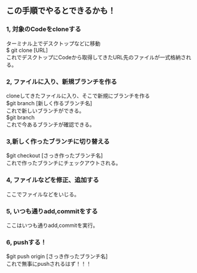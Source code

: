 ##  この手順でやるとできるかも！

###  1, 対象のCodeをcloneする
ターミナル上でデスクトップなどに移動  
$ git clone [URL]  
これでデスクトップにCodeから取得してきたURL先のファイルが一式格納される。  

### 2, ファイルに入り、新規ブランチを作る
cloneしてきたファイルに入り、そこで新規にブランチを作る  
$git branch [新しく作るブランチ名]  
これで新しいブランチができる。  
$git branch  
これで今あるブランチが確認できる。  

### 3,新しく作ったブランチに切り替える
$git checkout [さっき作ったブランチ名]  
これで作ったブランチにチェックアウトされる。  

### 4, ファイルなどを修正、追加する
ここでファイルなどをいじる。  

### 5, いつも通りadd,commitをする
ここはいつも通りadd,commitを実行。  

### 6, pushする！
$git push origin [さっき作ったブランチ名]  
これで無事にpushされるはず！！！  
